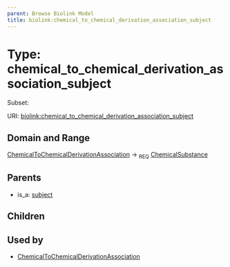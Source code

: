 ```yaml
---
parent: Browse Biolink Model
title: biolink:chemical_to_chemical_derivation_association_subject
---
```


# Type: chemical_to_chemical_derivation_association_subject

Subset:



URI: [biolink:chemical_to_chemical_derivation_association_subject](https://w3id.org/biolink/vocab/chemical_to_chemical_derivation_association_subject)

## Domain and Range

[ChemicalToChemicalDerivationAssociation](ChemicalToChemicalDerivationAssociation.md) ->  <sub>REQ</sub> [ChemicalSubstance](ChemicalSubstance.md)

## Parents

 *  is_a: [subject](subject.md)

## Children


## Used by

 * [ChemicalToChemicalDerivationAssociation](ChemicalToChemicalDerivationAssociation.md)
